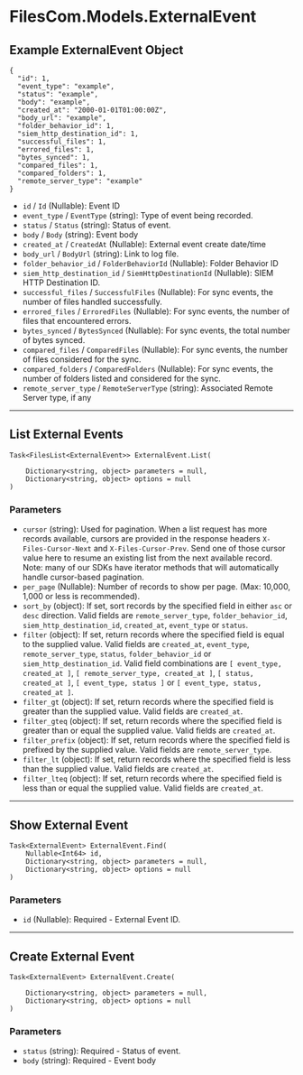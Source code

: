 # FilesCom.Models.ExternalEvent

## Example ExternalEvent Object

```
{
  "id": 1,
  "event_type": "example",
  "status": "example",
  "body": "example",
  "created_at": "2000-01-01T01:00:00Z",
  "body_url": "example",
  "folder_behavior_id": 1,
  "siem_http_destination_id": 1,
  "successful_files": 1,
  "errored_files": 1,
  "bytes_synced": 1,
  "compared_files": 1,
  "compared_folders": 1,
  "remote_server_type": "example"
}
```

* `id` / `Id`  (Nullable<Int64>): Event ID
* `event_type` / `EventType`  (string): Type of event being recorded.
* `status` / `Status`  (string): Status of event.
* `body` / `Body`  (string): Event body
* `created_at` / `CreatedAt`  (Nullable<DateTime>): External event create date/time
* `body_url` / `BodyUrl`  (string): Link to log file.
* `folder_behavior_id` / `FolderBehaviorId`  (Nullable<Int64>): Folder Behavior ID
* `siem_http_destination_id` / `SiemHttpDestinationId`  (Nullable<Int64>): SIEM HTTP Destination ID.
* `successful_files` / `SuccessfulFiles`  (Nullable<Int64>): For sync events, the number of files handled successfully.
* `errored_files` / `ErroredFiles`  (Nullable<Int64>): For sync events, the number of files that encountered errors.
* `bytes_synced` / `BytesSynced`  (Nullable<Int64>): For sync events, the total number of bytes synced.
* `compared_files` / `ComparedFiles`  (Nullable<Int64>): For sync events, the number of files considered for the sync.
* `compared_folders` / `ComparedFolders`  (Nullable<Int64>): For sync events, the number of folders listed and considered for the sync.
* `remote_server_type` / `RemoteServerType`  (string): Associated Remote Server type, if any


---

## List External Events

```
Task<FilesList<ExternalEvent>> ExternalEvent.List(
    
    Dictionary<string, object> parameters = null,
    Dictionary<string, object> options = null
)
```

### Parameters

* `cursor` (string): Used for pagination.  When a list request has more records available, cursors are provided in the response headers `X-Files-Cursor-Next` and `X-Files-Cursor-Prev`.  Send one of those cursor value here to resume an existing list from the next available record.  Note: many of our SDKs have iterator methods that will automatically handle cursor-based pagination.
* `per_page` (Nullable<Int64>): Number of records to show per page.  (Max: 10,000, 1,000 or less is recommended).
* `sort_by` (object): If set, sort records by the specified field in either `asc` or `desc` direction. Valid fields are `remote_server_type`, `folder_behavior_id`, `siem_http_destination_id`, `created_at`, `event_type` or `status`.
* `filter` (object): If set, return records where the specified field is equal to the supplied value. Valid fields are `created_at`, `event_type`, `remote_server_type`, `status`, `folder_behavior_id` or `siem_http_destination_id`. Valid field combinations are `[ event_type, created_at ]`, `[ remote_server_type, created_at ]`, `[ status, created_at ]`, `[ event_type, status ]` or `[ event_type, status, created_at ]`.
* `filter_gt` (object): If set, return records where the specified field is greater than the supplied value. Valid fields are `created_at`.
* `filter_gteq` (object): If set, return records where the specified field is greater than or equal the supplied value. Valid fields are `created_at`.
* `filter_prefix` (object): If set, return records where the specified field is prefixed by the supplied value. Valid fields are `remote_server_type`.
* `filter_lt` (object): If set, return records where the specified field is less than the supplied value. Valid fields are `created_at`.
* `filter_lteq` (object): If set, return records where the specified field is less than or equal the supplied value. Valid fields are `created_at`.


---

## Show External Event

```
Task<ExternalEvent> ExternalEvent.Find(
    Nullable<Int64> id, 
    Dictionary<string, object> parameters = null,
    Dictionary<string, object> options = null
)
```

### Parameters

* `id` (Nullable<Int64>): Required - External Event ID.


---

## Create External Event

```
Task<ExternalEvent> ExternalEvent.Create(
    
    Dictionary<string, object> parameters = null,
    Dictionary<string, object> options = null
)
```

### Parameters

* `status` (string): Required - Status of event.
* `body` (string): Required - Event body
